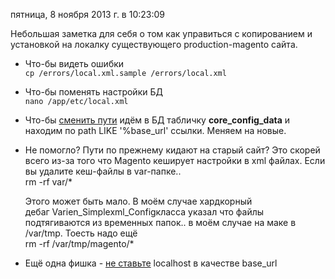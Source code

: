 пятница, 8 ноября 2013 г. в 10:23:09

Небольшая заметка для себя о том как управиться с копированием и установкой на локалку существующего production-magento сайта.

- Что-бы видеть ошибки  
    `cp /errors/local.xml.sample /errors/local.xml`
- Что-бы поменять настройки БД  
    `nano /app/etc/local.xml`
- Что-бы [сменить пути](http://www.magentocommerce.com/wiki/recover/restore_base_url_settings) идём в БД табличку **core_config_data** и находим по path LIKE '%base_url' ссылки. Меняем на новые.
- Не помогло? Пути по прежнему кидают на старый сайт? Это скорей всего из-за того что Magento кеширует настройки в xml файлах. Если вы удалите кеш-файлы в var-папке..  
    rm -rf var/*  
      
    Этого может быть мало. В моём случае хардкорный дебаг Varien_Simplexml_Configкласса указал что файлы подтягиваются из временных папок.. в моём случае на маке в /var/tmp. Тоесть надо ещё  
    rm -rf /var/tmp/magento/*
- Ещё одна фишка - [не ставьте](http://www.magentocommerce.com/boards/viewthread/43148/) localhost в качестве base_url